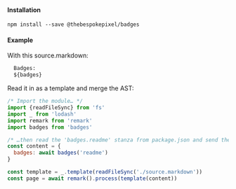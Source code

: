 #### Installation

```shell
npm install --save @thebespokepixel/badges
```

#### Example
With this source.markdown:

```markdown
  Badges:
  ${badges}
```

Read it in as a template and merge the AST:

```js
/* Import the module… */
import {readFileSync} from 'fs'
import _ from 'lodash'
import remark from 'remark'
import badges from 'badges'

/* …then read the 'badges.readme' stanza from package.json and send the AST into remark etc. */
const content = {
  badges: await badges('readme')
}

const template = _.template(readFileSync('./source.markdown'))
const page = await remark().process(template(content))
```
